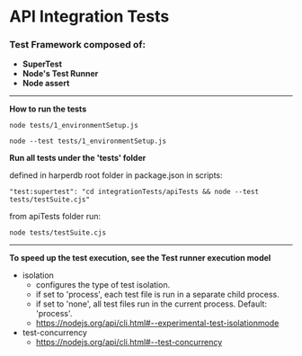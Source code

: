 # API Integration Tests
### Test Framework composed of: 
* **SuperTest**
* **Node's Test Runner**
* **Node assert**

***

**How to run the tests**

```
node tests/1_environmentSetup.js
```
```
node --test tests/1_environmentSetup.js
```

**Run all tests under the 'tests' folder**

defined in harperdb root folder in package.json in scripts:
```
"test:supertest": "cd integrationTests/apiTests && node --test tests/testSuite.cjs"
```
from apiTests folder run:
```
node tests/testSuite.cjs
```

***

**To speed up the test execution, see the Test runner execution model** 
* isolation
  * configures the type of test isolation. 
  * if set to 'process', each test file is run in a separate child process. 
  * if set to 'none', all test files run in the current process. Default: 'process'.
  * https://nodejs.org/api/cli.html#--experimental-test-isolationmode
* test-concurrency
  * https://nodejs.org/api/cli.html#--test-concurrency
